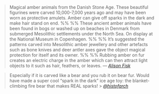 > Magical amber animals from the Danish Stone Age. These beautiful figurines were carved 10,000-7,000 years ago and may have been worn as protective amulets. Amber can give off sparks in the dark and make hair stand on end.
> %% %%
> These ancient amber animals have been found in bogs or washed up on beaches in Denmark from submerged Mesolithic settlements under the North Sea. On display at the National Museum in Copenhagen.
> %% %%
> It’s suggested the patterns carved into Mesolithic amber jewellery and other artefacts such as bone knives and deer antler axes gave the object magical protection for itself and its owner.
> %% %%
> Rubbing amber on fur creates an electric charge in the amber which can then attract light objects to it such as hair, feathers, or leaves.
> <cite>— <a href="https://twitter.com/AlisonFisk/status/1459142471510892552">Alison Fisk</a>
	
> Especially if it is carved like a bear and you rub it on bear fur. Would have made a super cool “spark in the dark” ice age toy: the blanket-climbing fire bear that makes REAL sparks!
	> <cite><a href="https://twitter.com/histofarch/status/1459197886990749698">@histofarch</a>